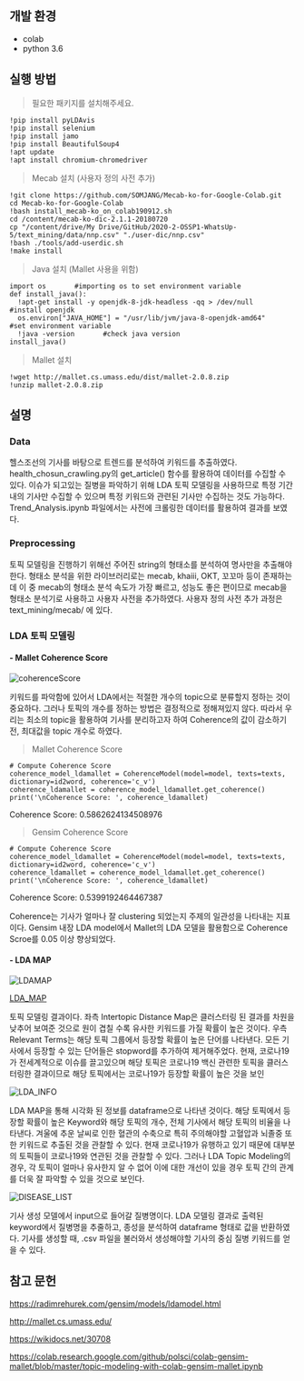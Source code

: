 ## 개발 환경
- colab
- python 3.6

## 실행 방법
> 필요한 패키지를 설치해주세요. 
```
!pip install pyLDAvis
!pip install selenium
!pip install jamo
!pip install BeautifulSoup4
!apt update
!apt install chromium-chromedriver 
```

> Mecab 설치 (사용자 정의 사전 추가) 
```
!git clone https://github.com/SOMJANG/Mecab-ko-for-Google-Colab.git
cd Mecab-ko-for-Google-Colab
!bash install_mecab-ko_on_colab190912.sh
cd /content/mecab-ko-dic-2.1.1-20180720
cp "/content/drive/My Drive/GitHub/2020-2-OSSP1-WhatsUp-5/text_mining/data/nnp.csv" "./user-dic/nnp.csv"
!bash ./tools/add-userdic.sh
!make install
```

> Java 설치 (Mallet 사용을 위함) 
```
import os       #importing os to set environment variable
def install_java():
  !apt-get install -y openjdk-8-jdk-headless -qq > /dev/null      #install openjdk
  os.environ["JAVA_HOME"] = "/usr/lib/jvm/java-8-openjdk-amd64"     #set environment variable
  !java -version       #check java version
install_java()
```

> Mallet 설치
```
!wget http://mallet.cs.umass.edu/dist/mallet-2.0.8.zip
!unzip mallet-2.0.8.zip
```

## 설명

### Data
헬스조선의 기사를 바탕으로 트렌드를 분석하여 키워드를 추출하였다. health_chosun_crawling.py의 get_article() 함수를 활용하여 데이터를 수집할 수 있다.
이슈가 되고있는 질병을 파악하기 위해 LDA 토픽 모델링을 사용하므로 특정 기간 내의 기사만 수집할 수 있으며 특정 키워드와 관련된 기사만 수집하는 것도 가능하다.
Trend_Analysis.ipynb 파일에서는 사전에 크롤링한 데이터를 활용하여 결과를 보였다.


### Preprocessing
토픽 모델링을 진행하기 위해선 주어진 string의 형태소를 분석하여 명사만을 추출해야한다. 형태소 분석을 위한 라이브러리로는 mecab, khaiii, OKT, 꼬꼬마 등이 존재하는데
이 중 mecab의 형태소 분석 속도가 가장 빠르고, 성능도 좋은 편이므로 mecab을 형태소 분석기로 사용하고 사용자 사전을 추가하였다. 사용자 정의 사전 추가 과정은  text_mining/mecab/ 에 있다.


### LDA 토픽 모델링
#### - Mallet Coherence Score
<p>

![coherenceScore](https://csid-dgu.github.io/2020-2-OSSP1-WhatsUp-5/text_mining/output/coherence_values.png "Mallet Coherence Score")

키워드를 파악함에 있어서 LDA에서는 적절한 개수의 topic으로 분류할지 정하는 것이 중요하다.
그러나 토픽의 개수를 정하는 방법은 결정적으로 정해져있지 않다. 
따라서 우리는 최소의 topic을 활용하여 기사를 분리하고자 하여 Coherence의 값이 감소하기 전, 최대값을 topic 개수로 하였다.<p>


> Mallet Coherence Score
```
# Compute Coherence Score
coherence_model_ldamallet = CoherenceModel(model=model, texts=texts, dictionary=id2word, coherence='c_v')
coherence_ldamallet = coherence_model_ldamallet.get_coherence()
print('\nCoherence Score: ', coherence_ldamallet)
```

Coherence Score:  0.5862624134508976

> Gensim Coherence Score
```
# Compute Coherence Score
coherence_model_ldamallet = CoherenceModel(model=model, texts=texts, dictionary=id2word, coherence='c_v')
coherence_ldamallet = coherence_model_ldamallet.get_coherence()
print('\nCoherence Score: ', coherence_ldamallet)
```

Coherence Score:  0.5399192464467387


Coherence는 기사가 얼마나 잘 clustering 되었는지 주제의 일관성을 나타내는 지표이다. Gensim 내장 LDA model에서 Mallet의 LDA 모델을 활용함으로
Coherence Scroe를 0.05 이상 향상되었다.

#### - LDA MAP
![LDAMAP](https://csid-dgu.github.io/2020-2-OSSP1-WhatsUp-5/text_mining/img/ldamap.png "ldamap")

[LDA_MAP](https://csid-dgu.github.io/2020-2-OSSP1-WhatsUp-5/text_mining/output/LDA_Map.html "lda") 
<p>토픽 모델링 결과이다. 좌측 Intertopic Distance Map은 클러스터링 된 결과를 차원을 낮추어 보여준 것으로 원이 겹칠 수록 유사한 키워드를 가질 확률이 높은 것이다.
우측 Relevant Terms는 해당 토픽 그룹에서 등장할 확률이 높은 단어를 나타낸다. 모든 기사에서 등장할 수 있는 단어들은 stopword를 추가하여 제거해주었다. 현재, 코로나19가 전세계적으로 이슈를 끌고있으며 해당 토픽은 코로나19 백신 관련한 토픽을 클러스터링한 결과이므로 해당 토픽에서는 코로나19가 등장할 확률이 높은 것을 보인

![LDA_INFO](https://csid-dgu.github.io/2020-2-OSSP1-WhatsUp-5/text_mining/img/lda_info.png "lda_info")
<p>LDA MAP을 통해 시각화 된 정보를 dataframe으로 나타낸 것이다. 해당 토픽에서 등장할 확률이 높은 Keyword와 해당 토픽의 개수, 전체 기사에서 해당 토픽의 비율을 나타낸다.
겨울에 추운 날씨로 인한 혈관의 수축으로 특히 주의해야할 고혈압과 뇌졸중 또한 키워드로 추출된 것을 관찰할 수 있다. 현재 코로나19가 유행하고 있기 때문에 대부분의 토픽들이 코로나19와 연관된 것을 관찰할 수 있다. 그러나 LDA Topic Modeling의 경우, 각 토픽이 얼마나 유사한지 알 수 없어 이에 대한 개선이 있을 경우 토픽 간의 관계를 더욱 잘 파악할 수 있을 것으로 보인다.

![DISEASE_LIST](https://csid-dgu.github.io/2020-2-OSSP1-WhatsUp-5/text_mining/img/disease_list.png "disease_list")
<p>기사 생성 모델에서 input으로 들어갈 질병명이다. LDA 모델링 결과로 출력된 keyword에서 질병명을 추줄하고, 종성을 분석하여 dataframe 형태로 값을 반환하였다. 기사를 생성할 때, .csv 파일을 불러와서 생성해야할 기사의 중심 질병 키워드를 얻을 수 있다.


## 참고 문헌
https://radimrehurek.com/gensim/models/ldamodel.html <p>
http://mallet.cs.umass.edu/ <p>
https://wikidocs.net/30708 <p>
https://colab.research.google.com/github/polsci/colab-gensim-mallet/blob/master/topic-modeling-with-colab-gensim-mallet.ipynb <p>

